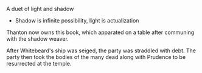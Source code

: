 A duet of light and shadow
- Shadow is infinite possibility, light is actualization

Thanton now owns this book, which apparated on a table after communing with the shadow weaver.

After Whitebeard's ship was seiged, the party was straddled with debt. The party then took the bodies of the many dead along with Prudence to be resurrected at the temple.

